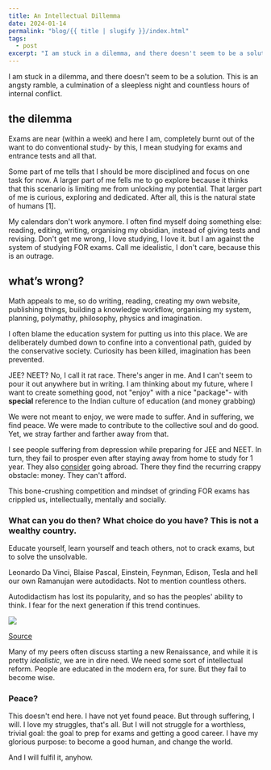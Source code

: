 ```yaml
---
title: An Intellectual Dillemma
date: 2024-01-14
permalink: "blog/{{ title | slugify }}/index.html"
tags:
  - post
excerpt: "I am stuck in a dilemma, and there doesn't seem to be a solution. This is an angsty ramble, a culmination of a sleepless night and countless hours of internal conflict."
---
```

I am stuck in a dilemma, and there doesn't seem to be a solution. This is an angsty ramble, a culmination of a sleepless night and countless hours of internal conflict.

## the dilemma

Exams are near (within a week) and here I am, completely burnt out of the want to do conventional study- by this, I mean studying for exams and entrance tests and all that.

Some part of me tells that I should be more disciplined and focus on one task for now. A larger part of me fells me to go explore because it thinks that this scenario is limiting me from unlocking my potential. That larger part of me is curious, exploring and dedicated. After all, this is the natural state of humans [1].

My calendars don't work anymore. I often find myself doing something else: reading, editing, writing, organising my obsidian, instead of giving tests and revising. Don't get me wrong, I love studying, I love it. but I am against the system of studying FOR exams. Call me idealistic, I don't care, because this is an outrage.

## what’s wrong?

Math appeals to me, so do writing, reading, creating my own website, publishing things, building a knowledge workflow, organising my system, planning, polymathy, philosophy, physics and imagination.

I often blame the education system for putting us into this place. We are deliberately dumbed down to confine into a conventional path, guided by the conservative society. Curiosity has been killed, imagination has been prevented.

JEE? NEET? No, I call it rat race. There's anger in me. And I can't seem to pour it out anywhere but in writing. I am thinking about my future, where I want to create something good, not "enjoy" with a nice "package"- with **special** reference to the Indian culture of education (and money grabbing)

We were not meant to enjoy, we were made to suffer. And in suffering, we find peace. We were made to contribute to the collective soul and do good. Yet, we stray farther and farther away from that.

I see people suffering from depression while preparing for JEE and NEET. In turn, they fail to prosper even after staying away from home to study for 1 year. They also [consider](https://www.reddit.com/r/CBSE/comments/13bwox5/fck_jee_i_am_going_abroad_suggest_some_colleges/) going abroad. There they find the recurring crappy obstacle: money. They can't afford.

This bone-crushing competition and mindset of grinding FOR exams has crippled us, intellectually, mentally and socially.

### What can you do then? What choice do you have? This is not a wealthy country.

Educate yourself, learn yourself and teach others, not to crack exams, but to solve the unsolvable.

Leonardo Da Vinci, Blaise Pascal, Einstein, Feynman, Edison, Tesla and hell our own Ramanujan were autodidacts. Not to mention countless others.

Autodidactism has lost its popularity, and so has the peoples' ability to think. I fear for the next generation if this trend continues.

![](https://d30uef581frdjs.cloudfront.net/657acfbd5ef98b00142e2293/89EtmD4kvM2HzpvEC5peAV-image.png)

[Source](https://qr.ae/pKlyQI)

Many of my peers often discuss starting a new Renaissance, and while it is pretty _idealistic_, we are in dire need. We need some sort of intellectual reform. People are educated in the modern era, for sure. But they fail to become wise.

### Peace?

This doesn't end here. I have not yet found peace. But through suffering, I will. I love my struggles, that's all. But I will not struggle for a worthless, trivial goal: the goal to prep for exams and getting a good career. I have my glorious purpose: to become a good human, and change the world.

And I will fulfil it, anyhow.